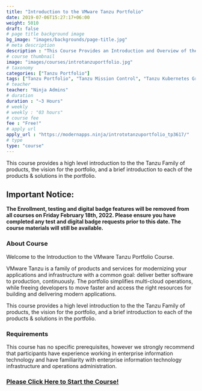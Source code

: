 ```yaml
---
title: "Introduction to the VMware Tanzu Portfolio"
date: 2019-07-06T15:27:17+06:00
weight: 5010
draft: false
# page title background image
bg_image: "images/backgrounds/page-title.jpg"
# meta description
description : "This Course Provides an Introduction and Overview of the VMware Tanzu Portfolio"
# course thumbnail
image: "images/courses/introtanzuportfolio.jpg"
# taxonomy
categories: ["Tanzu Portfolio"]
tags: ["Tanzu Portfolio", "Tanzu Mission Control", "Tanzu Kubernetes Grid", "vSphere with Tanzu"]
# teacher
teacher: "Ninja Admins"
# duration
duration : "~3 Hours"
# weekly
# weekly : "03 hours"
# course fee
fee : "Free!"
# apply url
apply_url : "https://modernapps.ninja/intrototanzuportfolio_tp3617/"
# type
type: "course"
---
```


This course provides a high level introduction to the the Tanzu Family of products, the vision for the portfolio, and a brief introduction to each of the products & solutions in the portfolio. 

## Important Notice: 

**The Enrollment, testing and digital badge features will be removed from all courses on Friday February 18th, 2022. Please ensure you have completed any test and digital badge requests prior to this date. The course materials will still be available.**

### About Course

Welcome to the Introduction to the VMware Tanzu Portfolio Course.

VMware Tanzu is a family of products and services for modernizing your applications and infrastructure with a common goal: deliver better software to production, continuously. The portfolio simplifies multi-cloud operations, while freeing developers to move faster and access the right resources for building and delivering modern applications. 

This course provides a high level introduction to the the Tanzu Family of products, the vision for the portfolio, and a brief introduction to each of the products & solutions in the portfolio.</p>

### Requirements

This course has no specific prerequisites, however we strongly recommend that participants have experience working in enterprise information technology and have familiarity with enterprise information technology infrastructure and operations administration. 

### [Please Click Here to Start the Course!](https://modernapps.ninja/intrototanzuportfolio_tp3617/)
